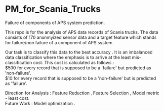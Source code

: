 # PM_for_Scania_Trucks
Failure of components of APS system prediction.

This repo is for the analysis of APS data records of Scania trucks. The data consists of 170 anonmyized sensor data and a target feature which stands for failure/non failure of a component of APS system.   

Our task is to classify this data to the best accuracy . It is an imbalanced data classification where the emphasis is to arrive at the least mis-classification cost. This cost is calculated as follows :   
$500 for every record that is supposed to be a 'failure' but predicted as 'non-failure'.  
$10 for every record that is supposed to be a 'non-failure' but is predicted as 'failure'.  

Direction for Analysis : Feature Reduction , Feature Selection , Model metric - least cost.  
Future Work : Model optimization .  
